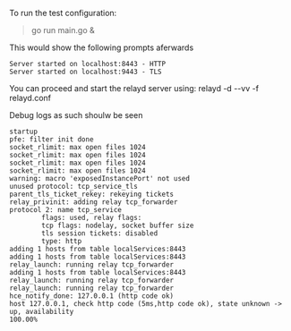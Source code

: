 To run the test configuration: 

> go run main.go &

This would show the following prompts aferwards

```
Server started on localhost:8443 - HTTP
Server started on localhost:9443 - TLS

```

You can proceed and start the relayd server using:
 relayd -d --vv -f relayd.conf

Debug logs as such shoulw be seen 
```
startup
pfe: filter init done
socket_rlimit: max open files 1024
socket_rlimit: max open files 1024
socket_rlimit: max open files 1024
socket_rlimit: max open files 1024
warning: macro 'exposedInstancePort' not used
unused protocol: tcp_service_tls
parent_tls_ticket_rekey: rekeying tickets
relay_privinit: adding relay tcp_forwarder
protocol 2: name tcp_service
        flags: used, relay flags: 
        tcp flags: nodelay, socket buffer size
        tls session tickets: disabled
        type: http
adding 1 hosts from table localServices:8443
adding 1 hosts from table localServices:8443
relay_launch: running relay tcp_forwarder
adding 1 hosts from table localServices:8443
relay_launch: running relay tcp_forwarder
relay_launch: running relay tcp_forwarder
hce_notify_done: 127.0.0.1 (http code ok)
host 127.0.0.1, check http code (5ms,http code ok), state unknown -> up, availability 
100.00%

```


